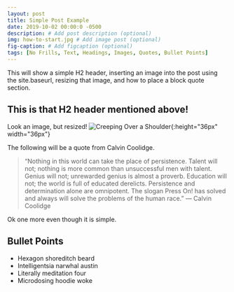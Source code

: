 ```yaml
---
layout: post
title: Simple Post Example
date: 2019-10-02 00:00:0 -0500
description: # Add post description (optional)
img: how-to-start.jpg # Add image post (optional)
fig-caption: # Add figcaption (optional)
tags: [No Frills, Text, Headings, Images, Quotes, Bullet Points]
---
```

This will show a simple H2 header, inserting an image into the post using the site.baseurl, resizing that image, and how to place a block quote section.

## This is that H2 header mentioned above!

Look an image, but resized!
![Creeping Over a Shoulder]({{site.baseurl}}/assets/img/how-to-start.jpg){:height="36px" width="36px"}

The following will be a quote from Calvin Coolidge.

>“Nothing in this world can take the place of persistence. Talent will not; nothing is more common than unsuccessful men with talent. Genius will not; unrewarded genius is almost a proverb. Education will not; the world is full of educated derelicts. Persistence and determination alone are omnipotent. The slogan Press On! has solved and always will solve the problems of the human race.”
― Calvin Coolidge

Ok one more even though it is simple.

## Bullet Points
* Hexagon shoreditch beard
* Intelligentsia narwhal austin
* Literally meditation four
* Microdosing hoodie woke
